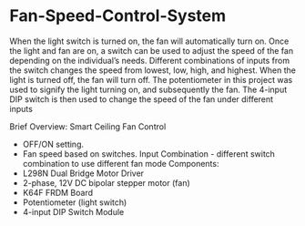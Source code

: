 # Fan-Speed-Control-System
When the light switch is turned on, the fan will automatically turn on. Once the light and fan are on, a switch can be used to adjust the speed of the fan depending on the individual’s needs. Different combinations of inputs from the switch changes the speed from lowest, low, high, and highest. When the light is turned off, the fan will turn off. 
The potentiometer in this project was used to signify the light turning on, and subsequently the fan. The 4-input DIP switch is then used to change the speed of the fan under different inputs

Brief Overview:
Smart Ceiling Fan Control 
  - OFF/ON setting.
  - Fan speed based on switches.
Input Combination
		-  different switch combination to use different fan mode
Components:
  - L298N Dual Bridge Motor Driver
  - 2-phase, 12V DC bipolar stepper motor (fan)
  - K64F FRDM Board
  - Potentiometer (light switch)
  - 4-input DIP Switch Module


